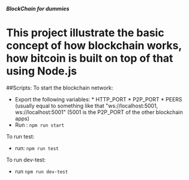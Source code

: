 ***BlockChain for dummies***

# This project illustrate the basic concept of how blockchain works, how bitcoin is built on top of that using Node.js

##Scripts:
To start the blockchain network:
  - Export the following variables: * HTTP_PORT
                                    * P2P_PORT
                                    * PEERS (usually equal to something like that "ws://localhost:5001, ws://localhost:5001" (5001 is the P2P_PORT of the other blockchain apps)
  - Run : `npm run start`

To run test:
  - run: `npm run test`

To run dev-test:
  - run `npm run dev-test`
